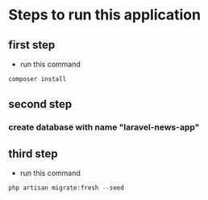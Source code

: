 # Steps to run this application
## first step
- run this command 
```php
composer install

```

## second step 
### create database with name "laravel-news-app"

## third step
- run this command 
```php 
php artisan migrate:fresh --seed
```
